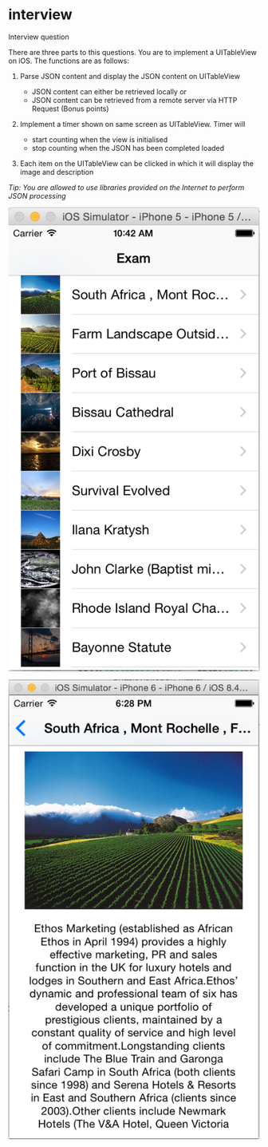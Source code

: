 # interview
Interview question

There are three parts to this questions. You are to implement a UITableView on iOS. The functions are as follows:

1) Parse JSON content and display the JSON content on UITableView
	- JSON content can either be retrieved locally or
	- JSON content can be retrieved from a remote server via HTTP Request (Bonus points)

2) Implement a timer shown on same screen as UITableView. Timer will 
	- start counting when the view is initialised
	- stop counting when the JSON has been completed loaded

3) Each item on the UITableView can be clicked in which it will display the image and description 

_Tip: You are allowed to use libraries provided on the Internet to perform JSON processing_

![UITable](https://raw.githubusercontent.com/yewchong/interview/master/refimg/1.png "UITable")

![UITable](https://raw.githubusercontent.com/yewchong/interview/master/refimg/2.png "UITable")
